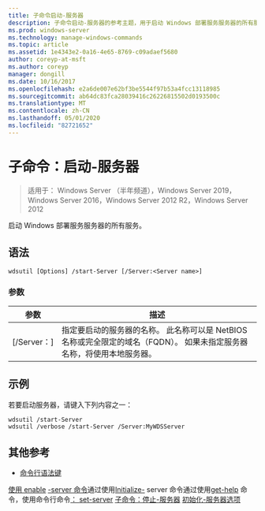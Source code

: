 ```yaml
---
title: 子命令启动-服务器
description: 子命令启动-服务器的参考主题，用于启动 Windows 部署服务服务器的所有服务。
ms.prod: windows-server
ms.technology: manage-windows-commands
ms.topic: article
ms.assetid: 1e4343e2-0a16-4e65-8769-c09adaef5680
author: coreyp-at-msft
ms.author: coreyp
manager: dongill
ms.date: 10/16/2017
ms.openlocfilehash: e2a6de007e62bf3be5544f97b53a4fcc13118985
ms.sourcegitcommit: ab64dc83fca28039416c26226815502d0193500c
ms.translationtype: MT
ms.contentlocale: zh-CN
ms.lasthandoff: 05/01/2020
ms.locfileid: "82721652"
---
```

# <a name="subcommand-start-server"></a>子命令：启动-服务器

> 适用于： Windows Server （半年频道），Windows Server 2019，Windows Server 2016，Windows Server 2012 R2，Windows Server 2012

启动 Windows 部署服务服务器的所有服务。

## <a name="syntax"></a>语法
```
wdsutil [Options] /start-Server [/Server:<Server name>]
```
### <a name="parameters"></a>参数
|参数|描述|
|-------|--------|
|[/Server：<Server name>]|指定要启动的服务器的名称。 此名称可以是 NetBIOS 名称或完全限定的域名（FQDN）。 如果未指定服务器名称，将使用本地服务器。|
## <a name="examples"></a>示例
若要启动服务器，请键入下列内容之一：
```
wdsutil /start-Server
wdsutil /verbose /start-Server /Server:MyWDSServer
```
## <a name="additional-references"></a>其他参考
- [命令行语法键](command-line-syntax-key.md)

[使用 enable](using-the-enable-server-command.md)
[-server 命令](using-the-disable-server-command.md)通过使用[Initialize-](using-the-initialize-server-command.md)
server 命令通过使用[get-help](using-the-get-server-command.md)
命令，使用命令行命令[： set-server](subcommand-set-server.md)
[子命令：停止-服务器](subcommand-stop-server.md)
[初始化-服务器选项](the-uninitialize-server-option.md)
